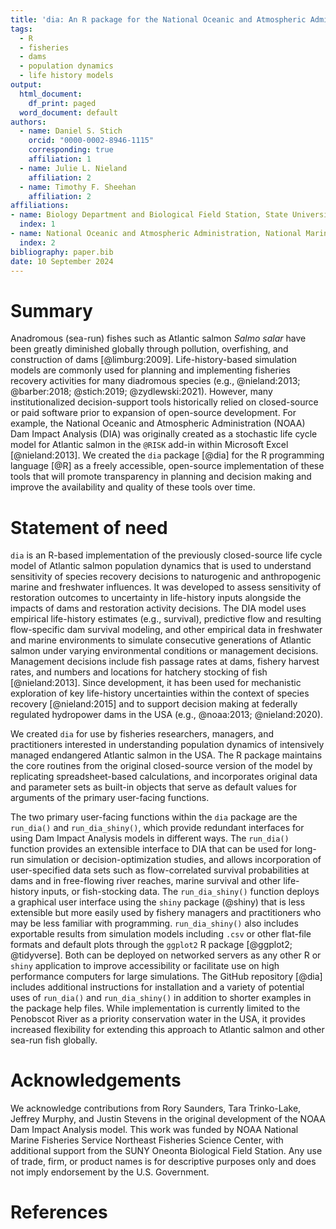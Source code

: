 ```yaml
---
title: 'dia: An R package for the National Oceanic and Atmospheric Administration dam impact analysis'
tags:
  - R
  - fisheries
  - dams
  - population dynamics
  - life history models
output:
  html_document:
    df_print: paged
  word_document: default
authors:
  - name: Daniel S. Stich
    orcid: "0000-0002-8946-1115"
    corresponding: true
    affiliation: 1
  - name: Julie L. Nieland
    affiliation: 2
  - name: Timothy F. Sheehan
    affiliation: 2
affiliations:
- name: Biology Department and Biological Field Station, State University of New York at Oneonta, NY 13280 USA
  index: 1
- name: National Oceanic and Atmospheric Administration, National Marine Fisheries Service, Northeast Fisheries Science Center, Woods Hole, MA 02543 USA
  index: 2
bibliography: paper.bib
date: 10 September 2024
---
```


# Summary

Anadromous (sea-run) fishes such as Atlantic salmon *Salmo salar* have been greatly diminished globally through pollution, overfishing, and construction of dams [@limburg:2009]. Life-history-based simulation models are commonly used for planning and implementing fisheries recovery activities for many diadromous species (e.g., @nieland:2013; @barber:2018; @stich:2019; @zydlewski:2021). However, many institutionalized decision-support tools historically relied on closed-source or paid software prior to expansion of open-source development. For example, the National Oceanic and Atmospheric Administration (NOAA) Dam Impact Analysis (DIA) was originally created as a stochastic life cycle model for Atlantic salmon in the `@RISK` add-in within Microsoft Excel [@nieland:2013]. We created the `dia` package [@dia] for the R programming language [@R] as a freely accessible, open-source implementation of these tools that will promote transparency in planning and decision making and improve the availability and quality of these tools over time.

# Statement of need

`dia` is an R-based implementation of the previously closed-source life cycle model of Atlantic salmon population dynamics that is used to understand sensitivity of species recovery decisions to naturogenic and  anthropogenic  marine and freshwater influences. It was developed to assess sensitivity of restoration outcomes to uncertainty in life-history inputs alongside the impacts of dams and restoration activity decisions. The DIA model uses empirical life-history estimates (e.g., survival), predictive flow and resulting flow-specific dam survival modeling, and other empirical data in freshwater and marine environments to simulate consecutive generations of Atlantic salmon under varying environmental conditions or management decisions. Management decisions include fish passage rates at dams, fishery harvest rates, and numbers and locations for hatchery stocking of fish [@nieland:2013]. Since development, it has been used for mechanistic exploration of key life-history uncertainties within the context of species recovery [@nieland:2015] and to support decision making at federally regulated hydropower dams in the USA (e.g., @noaa:2013; @nieland:2020).

We created `dia` for use by fisheries researchers, managers, and practitioners interested in understanding population dynamics of intensively managed endangered Atlantic salmon in the USA. The R package maintains the core routines from the original closed-source version of the model by replicating spreadsheet-based calculations, and incorporates original data and parameter sets as built-in objects that serve as default values for arguments of the primary user-facing functions. 

The two primary user-facing functions within the `dia` package are the `run_dia()` and `run_dia_shiny()`, which provide redundant interfaces for using Dam Impact Analysis models in different ways. The `run_dia()` function provides an extensible interface to DIA that can be used for long-run simulation or decision-optimization studies, and allows incorporation of user-specified data sets such as flow-correlated survival probabilities at dams and in free-flowing river reaches, marine survival and other life-history inputs, or fish-stocking data. The `run_dia_shiny()` function deploys a graphical user interface using the `shiny` package (@shiny) that is less extensible but more easily used by fishery managers and practitioners who may be less familiar with programming. `run_dia_shiny()` also includes exportable results from simulation models including `.csv` or other flat-file formats and default plots through the `ggplot2` R package [@ggplot2; @tidyverse]. Both can be deployed on networked servers as any other R or `shiny` application to improve accessibility or facilitate use on high performance computers for large simulations. The GitHub repository [@dia] includes additional instructions for installation and a variety of potential uses of `run_dia()` and `run_dia_shiny()` in addition to shorter examples in the package help files. While implementation is currently limited to the Penobscot River as a priority conservation water in the USA, it provides increased flexibility for extending this approach to Atlantic salmon and other sea-run fish globally. 

# Acknowledgements
We acknowledge contributions from Rory Saunders, Tara Trinko-Lake, Jeffrey Murphy, and Justin Stevens in the original development of the NOAA Dam Impact Analysis model. This work was funded by NOAA National Marine Fisheries Service Northeast Fisheries Science Center, with additional support from the SUNY Oneonta Biological Field Station. Any use of trade, firm, or product names is for descriptive purposes only and does not imply endorsement by the U.S. Government.

# References
